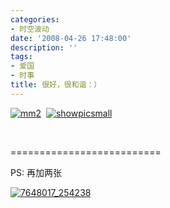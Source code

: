 ```yaml
---
categories:
- 时空波动
date: '2008-04-26 17:48:00'
description: ''
tags:
- 爱国
- 时事
title: 很好，很和谐：）
---
```

[![mm2](http://boke9cheng.files.wordpress.com/2014/01/7w8oi8pfu2.jpg)](http://boke9cheng.files.wordpress.com/2014/01/7w8oi8pfu2.jpg)  [![showpicsmall](http://boke9cheng.files.wordpress.com/2014/01/yty2gckobc.jpg)](http://boke9cheng.files.wordpress.com/2014/01/yty2gckobc.jpg)



 



\=\=\=\=\=\=\=\=\=\=\=\=\=\=\=\=\=\=\=\=\=\=\=\=\=\=



PS: 再加两张



[![7648017_254238](http://boke9cheng.files.wordpress.com/2014/01/407n2yp4sc.jpg)](http://boke9cheng.files.wordpress.com/2014/01/407n2yp4sc.jpg)



 



 



 



 



 



 



 



 



[![]()](http://by1.storage.msn.com/y1pTJw7gPPng58gKmnxqPqO7A9i0BHgMO2JRuS1-cgN2VJM0SUdjs4CDS_fciLX7b8j2LDvkxCK_5CIa2g04y9vcTmrVStJn2ss?PARTNER=WRITER)